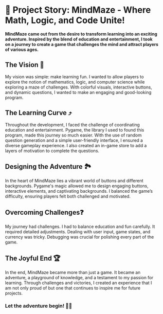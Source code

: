# 📝 Project Story: MindMaze - Where Math, Logic, and Code Unite!

**MindMaze came out from the desire to transform learning into an exciting adventure. 
Inspired by the blend of education and entertainment, I took on a journey to create a game 
that challenges the mind and attract players of various ages.**

## The Vision 👀 
My vision was simple: make learning fun.
I wanted to allow players to explore the notion of mathematics, logic, and 
computer science while exploring a maze of challenges. 
With colorful visuals, interactive buttons, and dynamic questions, I wanted to make
an engaging and good-looking program.

## The Learning Curve ⤴️
Throughout the development, I faced the challenge of coordinating 
education and entertainment.
Pygame, the library I used to found this program, made this journey so much easier.
With the use of random question generation and a simple user-friendly interface,
I ensured a diverse gameplay experience.
I also created an in-game store to add a layers of motivation to complete the questions.

## Designing the Adventure 🏞️ 
In the heart of MindMaze lies a vibrant world of buttons and different backgrounds.
Pygame's magic allowed me to design engaging buttons, interactive elements, 
and captivating backgrounds.
I balanced the game’s difficulty, ensuring players felt both challenged
and motivated.

## Overcoming Challenges❓
My journey had challenges. I had to balance education and fun carefully.
It required detailed adjustments. Dealing with user input, game states,
and currency was tricky. Debugging was crucial for polishing every part of the game.

## The Joyful End 🏆
In the end, MindMaze became more than just a game. 
It became an adventure, a playground of knowledge, and a testament to my
passion for learning. Through challenges and victories, I created an experience 
that I am not only proud of but one that continues to inspire me for future projects.

### Let the adventure begin! 🚀✨